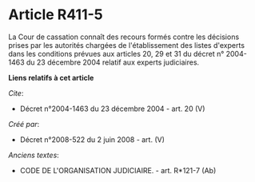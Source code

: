 # Article R411-5

La Cour de cassation connaît des recours formés contre les décisions prises par les autorités chargées de l'établissement des
listes d'experts dans les conditions prévues aux articles 20, 29 et 31 du décret n° 2004-1463 du 23 décembre 2004 relatif aux
experts judiciaires.

**Liens relatifs à cet article**

_Cite_:

  - Décret n°2004-1463 du 23 décembre 2004 - art. 20 (V)

_Créé par_:

  - Décret n°2008-522 du 2 juin 2008 - art. (V)

_Anciens textes_:

  - CODE DE L'ORGANISATION JUDICIAIRE. - art. R*121-7 (Ab)
